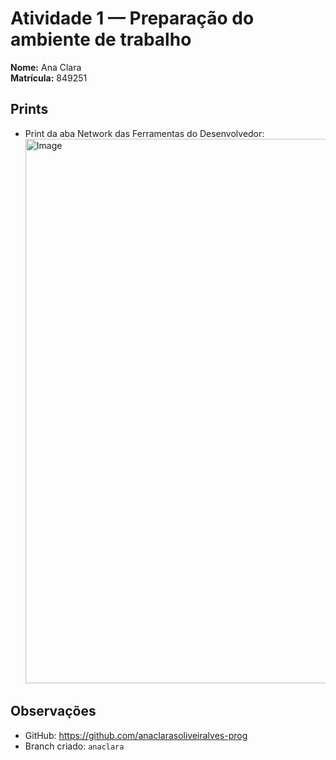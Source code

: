 # Atividade 1 — Preparação do ambiente de trabalho

**Nome:** Ana Clara  
**Matrícula:** 849251

## Prints

- Print da aba Network das Ferramentas do Desenvolvedor: <img width="1912" height="871" alt="Image" src="https://github.com/user-attachments/assets/4b6c979e-10c9-4210-8ad6-1cb1bde717de" />


## Observações
- GitHub: https://github.com/anaclarasoliveiralves-prog
- Branch criado: `anaclara`
